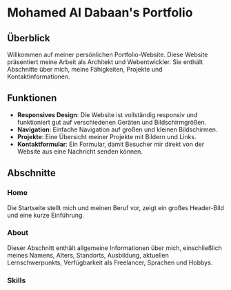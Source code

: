 # Mohamed Al Dabaan's Portfolio

## Überblick

Willkommen auf meiner persönlichen Portfolio-Website. Diese Website präsentiert meine Arbeit als Architekt und Webentwickler. Sie enthält Abschnitte über mich, meine Fähigkeiten, Projekte und Kontaktinformationen.

## Funktionen

- **Responsives Design**: Die Website ist vollständig responsiv und funktioniert gut auf verschiedenen Geräten und Bildschirmgrößen.
- **Navigation**: Einfache Navigation auf großen und kleinen Bildschirmen.
- **Projekte**: Eine Übersicht meiner Projekte mit Bildern und Links.
- **Kontaktformular**: Ein Formular, damit Besucher mir direkt von der Website aus eine Nachricht senden können.

## Abschnitte

### Home

Die Startseite stellt mich und meinen Beruf vor, zeigt ein großes Header-Bild und eine kurze Einführung.

### About
Dieser Abschnitt enthält allgemeine Informationen über mich, einschließlich meines Namens, Alters, Standorts, Ausbildung, aktuellen Lernschwerpunkts, Verfügbarkeit als Freelancer, Sprachen und Hobbys.

### Skills